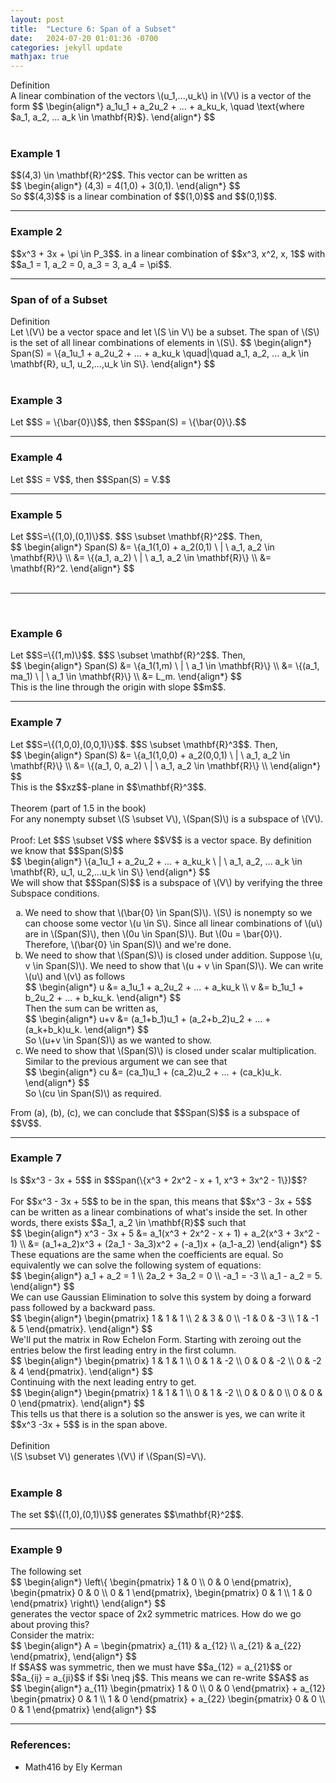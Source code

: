 ```yaml
---
layout: post
title:  "Lecture 6: Span of a Subset"
date:   2024-07-20 01:01:36 -0700
categories: jekyll update
mathjax: true
---
```


<div class="bdiv">
Definition
</div>
<div class="bbdiv">
A linear combination of the vectors \(u_1,...,u_k\) in \(V\) is a vector of the form
$$
\begin{align*}
a_1u_1 + a_2u_2 + ... + a_ku_k, \quad \text{where $a_1, a_2, ... a_k \in \mathbf{R}$}.
\end{align*}
$$
</div>
<br>
<!------------------------------------------------------------------------------------>
<h3>Example 1</h3>
$$(4,3) \in \mathbf{R}^2$$. This vector can be written as
<div>
$$
\begin{align*}
(4,3) = 4(1,0) + 3(0,1).
\end{align*}
$$
</div>
So $$(4,3)$$ is a linear combination of $$(1,0)$$ and $$(0,1)$$.
<hr>

<!------------------------------------------------------------------------------------>
<h3>Example 2</h3>
$$x^3 + 3x + \pi \in P_3$$. in a linear combination of $$x^3, x^2, x, 1$$ with $$a_1 = 1, a_2 = 0, a_3 = 3, a_4 = \pi$$.
<hr>

<!------------------------------------------------------------------------------------>
<h3>Span of of a Subset</h3>
<div class="bdiv">
Definition
</div>
<div class="bbdiv">
Let \(V\) be a vector space and let \(S \in V\) be a subset. The span of \(S\) is the set of all linear combinations of elements in \(S\).
$$
\begin{align*}
Span(S) = \{a_1u_1 + a_2u_2 + ... + a_ku_k \quad|\quad a_1, a_2, ... a_k \in \mathbf{R}, u_1, u_2,...,u_k \in S\}.
\end{align*}
$$
</div>
<br>
<!------------------------------------------------------------------------------------>
<h3>Example 3</h3>
Let $$S = \{\bar{0}\}$$, then $$Span(S) = \{\bar{0}\}.$$
<hr>

<!------------------------------------------------------------------------------------>
<h3>Example 4</h3>
Let $$S = V$$, then $$Span(S) = V.$$
<hr>

<!------------------------------------------------------------------------------------>
<h3>Example 5</h3>
Let $$S=\{(1,0),(0,1)\}$$. $$S \subset \mathbf{R}^2$$. Then,
<div>
$$
\begin{align*}
Span(S) &= \{a_1(1,0) + a_2(0,1) \ | \ a_1, a_2 \in \mathbf{R}\} \\
        &= \{(a_1, a_2) \ | \ a_1, a_2 \in \mathbf{R}\} \\
		&= \mathbf{R}^2.
\end{align*}
$$
</div>
<br>
<hr>
<br>
<!------------------------------------------------------------------------------------>
<h3>Example 6</h3>
Let $$S=\{(1,m)\}$$. $$S \subset \mathbf{R}^2$$. Then,
<div>
$$
\begin{align*}
Span(S) &= \{a_1(1,m) \ | \ a_1 \in \mathbf{R}\} \\
        &= \{(a_1, ma_1) \ | \ a_1 \in \mathbf{R}\} \\
		&= L_m.
\end{align*}
$$
</div>
This is the line through the origin with slope $$m$$.
<hr>

<!------------------------------------------------------------------------------------>
<h3>Example 7</h3>
Let $$S=\{(1,0,0),(0,0,1)\}$$. $$S \subset \mathbf{R}^3$$. Then,
<div>
$$
\begin{align*}
Span(S) &= \{a_1(1,0,0) + a_2(0,0,1) \ | \ a_1, a_2 \in \mathbf{R}\} \\
        &= \{(a_1, 0, a_2) \ | \ a_1, a_2 \in \mathbf{R}\} \\
\end{align*}
$$
</div>
This is the $$xz$$-plane in $$\mathbf{R}^3$$.
<br>
<br>
<!------------------------------------------------------------------------------------>
<div class="purdiv">
Theorem (part of 1.5 in the book)
</div>
<div class="purbdiv">
For any nonempty subset \(S \subset V\), \(Span(S)\) is a subspace of \(V\).
</div>
<br>
Proof: Let $$S \subset V$$ where $$V$$ is a vector space. By definition we know that $$Span(S)$$
<div>
$$
\begin{align*}
\{a_1u_1 + a_2u_2 + ... + a_ku_k \ | \ a_1, a_2, ... a_k \in \mathbf{R}, u_1, u_2,...u_k \in S\}
\end{align*}
$$
</div>
We will show that $$Span(S)$$ is a subspace of \(V\) by verifying the three Subspace conditions.
<ol style="list-style-type:lower-alpha">

<li>We need to show that \(\bar{0} \in Span(S)\). \(S\) is nonempty so we can choose some vector \(u \in S\). Since all linear combinations of \(u\) are in \(Span(S)\), then \(0u \in Span(S)\). But \(0u = \bar{0}\). Therefore, \(\bar{0} \in Span(S)\) and we're done.</li>


<li>We need to show that \(Span(S)\) is closed under addition. Suppose \(u, v \in Span(S)\). We need to show that \(u + v \in Span(S)\). We can write \(u\) and \(v\) as follows 
<div>
$$
\begin{align*}
u &= a_1u_1 + a_2u_2 + ... + a_ku_k \\
v &= b_1u_1 + b_2u_2 + ... + b_ku_k.
\end{align*}
$$
</div>
Then the sum can be written as,
<div>
$$
\begin{align*}
u+v &= (a_1+b_1)u_1 + (a_2+b_2)u_2 + ... + (a_k+b_k)u_k.
\end{align*}
$$
</div>
So \(u+v \in Span(S)\) as we wanted to show.
</li>

<li>We need to show that \(Span(S)\) is closed under scalar multiplication. Similar to the previous argument we can see that
<div>
$$
\begin{align*}
cu &= (ca_1)u_1 + (ca_2)u_2 + ... + (ca_k)u_k.
\end{align*}
$$
</div>
So \(cu \in Span(S)\) as required.
</li>
</ol>
From (a), (b), (c), we can conclude that $$Span(S)$$ is a subspace of $$V$$.
<hr>

<!------------------------------------------------------------------------------------>
<h3>Example 7</h3>
Is $$x^3 - 3x + 5$$ in $$Span(\{x^3 + 2x^2 - x + 1, x^3 + 3x^2 - 1\})$$?
<br>
<br>
For $$x^3 - 3x + 5$$ to be in the span, this means that $$x^3 - 3x + 5$$ can be written as a linear combinations of what's inside the set. In other words, there exists $$a_1, a_2 \in \mathbf{R}$$ such that
<div>
$$
\begin{align*}
x^3 - 3x + 5 &= a_1(x^3 + 2x^2 - x + 1) + a_2(x^3 + 3x^2 - 1) \\
			 &= (a_1+a_2)x^3 + (2a_1 - 3a_3)x^2 + (-a_1)x + (a_1-a_2)
\end{align*}
$$
</div>
These equations are the same when the coefficients are equal. So equivalently we can solve the following system of equations:
<div>
$$
\begin{align*}
a_1 + a_2 = 1 \\
2a_2 + 3a_2 = 0 \\
-a_1 = -3 \\
a_1 - a_2 = 5.
\end{align*}
$$
</div>
We can use Gaussian Elimination to solve this system by doing a forward pass followed by a backward pass.
<div>
$$
\begin{align*}
\begin{pmatrix}
1 & 1 & 1  \\
2 & 3 & 0  \\
-1 & 0 & -3 \\
1 & -1 & 5
\end{pmatrix}.
\end{align*}
$$
</div>
We'll put the matrix in Row Echelon Form. Starting with zeroing out the entries below the first leading entry in the first column.
<div>
$$
\begin{align*}
\begin{pmatrix}
1 & 1 & 1  \\
0 & 1 & -2  \\
0 & 0 & -2 \\
0 & -2 & 4
\end{pmatrix}.
\end{align*}
$$
</div>
Continuing with the next leading entry to get.
<div>
$$
\begin{align*}
\begin{pmatrix}
1 & 1 & 1  \\
0 & 1 & -2  \\
0 & 0 & 0 \\
0 & 0 & 0
\end{pmatrix}.
\end{align*}
$$
</div>
This tells us that there is a solution so the answer is yes, we can write it $$x^3 -3x + 5$$ is in the span above. 
<br>
<br>
<!------------------------------------------------------------------------------------>
<div class="bdiv">
Definition
</div>
<div class="bbdiv">
\(S \subset V\) generates \(V\) if \(Span(S)=V\).
</div>
<br>
<!------------------------------------------------------------------------------------>
<h3>Example 8</h3>
The set $$\{(1,0),(0,1)\}$$ generates $$\mathbf{R}^2$$.
<hr>

<!------------------------------------------------------------------------------------>
<h3>Example 9</h3>
The following set
<div>
$$
\begin{align*}
\left\{
\begin{pmatrix}
1 & 0 \\
0 & 0
\end{pmatrix},
\begin{pmatrix}
0 & 0 \\
0 & 1
\end{pmatrix},
\begin{pmatrix}
0 & 1 \\
1 & 0
\end{pmatrix}
\right\}
\end{align*}
$$
</div>
generates the vector space of 2x2 symmetric matrices. How do we go about proving this?
<br>
Consider the matrix:
<div>
$$
\begin{align*}
A = 
\begin{pmatrix}
a_{11} & a_{12} \\
a_{21} & a_{22}
\end{pmatrix},
\end{align*}
$$
</div>
If $$A$$ was symmetric, then we must have $$a_{12} = a_{21}$$ or $$a_{ij} = a_{ji}$$ if $$i \neq j$$. This means we can re-write $$A$$ as
<div>
$$
\begin{align*}
a_{11}
\begin{pmatrix}
1 & 0 \\
0 & 0
\end{pmatrix}
+ a_{12}
\begin{pmatrix}
0 & 1 \\
1 & 0
\end{pmatrix}
+ a_{22}
\begin{pmatrix}
0 & 0 \\
0 & 1
\end{pmatrix}
\end{align*}
$$
</div>
<hr>

<!------------------------------------------------------------------------------------>
<h3>References:</h3>
<ul>
<li>Math416 by Ely Kerman</li>
</ul>
























